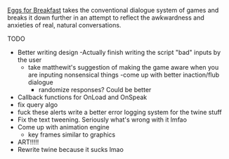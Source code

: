 [Eggs for Breakfast](http://kevino-is.me/eggs_for_breakfast/) takes the conventional dialogue system of games and breaks it down further in an attempt to reflect the awkwardness and anxieties of real, natural conversations.

TODO
- Better writing design
    -Actually finish writing the script
    "bad" inputs by the user
    - take matthewit's suggestion of making the game aware
    when you are inputing nonsensical things
	-come up with better inaction/flub dialogue
		- randomize responses? Could be better
- Callback functions for OnLoad and OnSpeak
- fix query algo
- fuck these alerts write a better error logging system for the twine stuff
- Fix the text tweening. Seriously what's wrong with it lmfao
- Come up with animation engine
    - key frames similar to graphics
- ART!!!!!
- Rewrite twine because it sucks lmao
